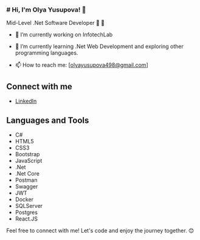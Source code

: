 ### # Hi, I'm Olya Yusupova! 👋
Mid-Level .Net Software Developer 🌟 👋

- 🔭 I’m currently working on InfotechLab
- 🌱 I’m currently learning .Net Web Development and exploring other programming languages.

- 📫 How to reach me:  [olyayusupova498@gmail.com]
## Connect with me
- [LinkedIn](https://www.linkedin.com/in/oguljemal-yusupova-7449b1270/)

## Languages and Tools
- C#
- HTML5
- CSS3
- Bootstrap
- JavaScript
- .Net
- .Net Core
- Postman
- Swagger
- JWT
- Docker
- SQLServer
- Postgres
- React.JS

Feel free to connect with me! Let's code and enjoy the journey together. 😊
